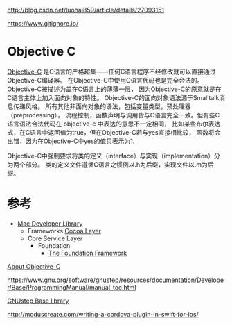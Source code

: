 http://blog.csdn.net/luohai859/article/details/27093151
 
https://www.gitignore.io/
 


# Objective C

[Objective-C](https://zh.wikipedia.org/wiki/Objective-C) 
是C语言的严格超集——任何C语言程序不经修改就可以直接通过Objective-C编译器。
在Objective-C中使用C语言代码也是完全合法的。Objective-C被描述为盖在C语言上的薄薄一层，
因为Objective-C的原意就是在C语言主体上加入面向对象的特性。
Objective-C的面向对象语法源于Smalltalk消息传递风格。
所有其他非面向对象的语法，包括变量类型，预处理器（preprocessing），
流程控制，函数声明与调用皆与C语言完全一致。但有些C语言语法合法代码在 objective-c 中表达的意思不一定相同，
比如某些布尔表达式，在C语言中返回值为true，但在Objective-C若与yes直接相比较，
函数将会出错，因为在Objective-C中yes的值只表示为1.


Objective-C中强制要求将类的定义（interface）与实现（implementation）分为两个部分。
类的定义文件遵循C语言之惯例以.h为后缀，实现文件以.m为后缀。

# 参考

* [Mac Developer Library](https://developer.apple.com/library/mac/navigation/#)
    * Frameworks
        [Cocoa Layer](https://developer.apple.com/library/mac/navigation/#section=Frameworks&topic=Cocoa%20Layer)
    * Core Service Layer
        * Foundation
            * [The Foundation Framework](https://developer.apple.com/library/mac/documentation/Cocoa/Reference/Foundation/ObjC_classic/)

[About Objective-C](https://developer.apple.com/library/mac/documentation/Cocoa/Conceptual/ProgrammingWithObjectiveC/Introduction/Introduction.html)




https://www.gnu.org/software/gnustep/resources/documentation/Developer/Base/ProgrammingManual/manual_toc.html

[GNUstep Base library](http://www.gnustep.org/resources/documentation/Developer/Base/Reference/Base.html)


http://moduscreate.com/writing-a-cordova-plugin-in-swift-for-ios/
